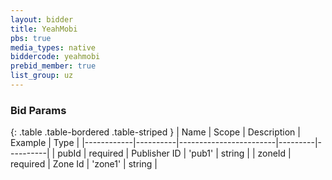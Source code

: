 ```yaml
---
layout: bidder
title: YeahMobi
pbs: true
media_types: native
biddercode: yeahmobi
prebid_member: true
list_group: uz
---
```


### Bid Params

{: .table .table-bordered .table-striped }
| Name       | Scope    | Description            | Example | Type     |
|------------|----------|------------------------|---------|----------|
| pubId | required | Publisher ID | 'pub1' | string |
| zoneId | required | Zone Id | 'zone1' | string |
